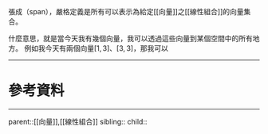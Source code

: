 張成（span），嚴格定義是所有可以表示為給定[[向量]]之[[線性組合]]的向量集合。

什麼意思，就是當今天我有幾個向量，我可以透過這些向量到某個空間中的所有地方。
例如我今天有兩個向量$[1,3]、[3,3]$，那我可以
- - -
# 參考資料

- - -
parent::[[向量]],[[線性組合]]
sibling::
child::